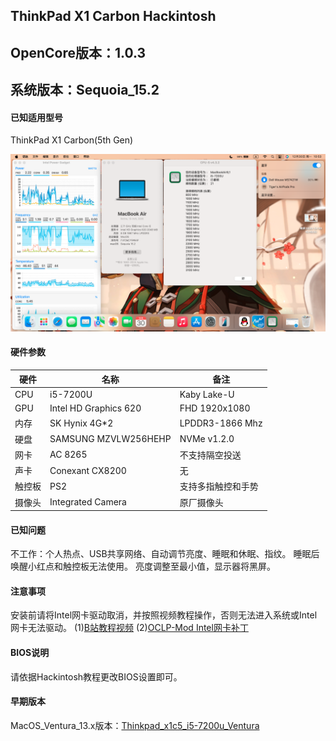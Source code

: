 ## ThinkPad X1 Carbon Hackintosh

## OpenCore版本：1.0.3

## 系统版本：Sequoia_15.2

#### 已知适用型号

ThinkPad X1 Carbon(5th Gen)

![睿频、蓝牙、Wi-Fi正常](%E6%88%AA%E5%B1%8F2024-12-30%2010.53.32.png)

#### 硬件参数
| 硬件  | 名称       | 备注            |
|-----|----------|---------------|
| CPU | i5-7200U | Kaby Lake-U |
| GPU | Intel HD Graphics 620| FHD 1920x1080  |
| 内存 |  SK Hynix 4G*2   | LPDDR3-1866 Mhz   |
| 硬盘 | SAMSUNG MZVLW256HEHP | NVMe v1.2.0    |
| 网卡  | AC 8265    | 不支持隔空投送       |
| 声卡  |  Conexant CX8200  | 无 |
| 触控板 | PS2      | 支持多指触控和手势 |
| 摄像头 | Integrated Camera | 原厂摄像头 |

#### 已知问题

不工作：个人热点、USB共享网络、自动调节亮度、睡眠和休眠、指纹。
睡眠后唤醒小红点和触控板无法使用。
亮度调整至最小值，显示器将黑屏。

#### 注意事项

安装前请将Intel网卡驱动取消，并按照视频教程操作，否则无法进入系统或Intel网卡无法驱动。
(1)[B站教程视频](https://www.bilibili.com/video/BV1r5WyeyE3k)
(2)[OCLP-Mod Intel网卡补丁](https://github.com/laobamac/OCLP-Mod/releases/tag/2.4.8)

#### BIOS说明

请依据Hackintosh教程更改BIOS设置即可。

#### 早期版本
MacOS_Ventura_13.x版本：[Thinkpad_x1c5_i5-7200u_Ventura](https://www.lanzoux.com/iAxoO2jbqbqb)
